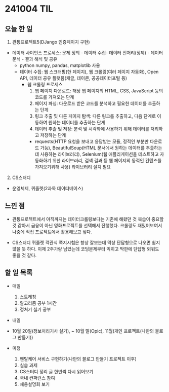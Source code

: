 # 241004 TIL

## 오늘 한 일
1. 관통프로젝트5(DJango 인증페이지 구현)
  - 데이터 사이언스 프로세스: 문제 정의 - 데이터 수집- 데이터 전처리(정제) - 데이터 분석 - 결과 해석 및 공유
    - python numpy, pandas, matplotlib 사용
    - 데이터 수집: 웹 스크래핑(한 페이지), 웹 크롤링(여러 페이지 자동화), Open API, 데이터 공유 플랫폼(캐글, 데이콘, 공공데이터포털 등)
      - 웹 크롤링 프로세스
        1. 웹 페이지 다운로드: 해당 웹 페이지의 HTML, CSS, JavaScript 등의 코드를 가져오는 단계
        2. 페이지 파싱: 다운로드 받은 코드를 분석하고 필요한 데이터를 추출하는 단계
        3. 링크 추출 및 다른 페이지 탐색: 다른 링크를 추출하고, 다음 단계로 이동하여 원하는 데이터를 추출하는 단계
        4. 데이터 추출 및 저장: 분석 및 시각화에 사용하기 위해 데이터를 처리하고 저장하는 단계
        - requests(HTTP 요청을 보내고 응답받는 모듈, 정적인 부분만 다운로드 가능), BeautifulSoup(HTML 문서에서 원하는 데이터를 추출하는데 사용하는 라이브러리), Selenium(웹 애플리케이션을 테스트하고 자동화하기 위한 라이브러리, 검색 결과 등 웹 페이지의 동적인 컨텐츠를 가져오기위해 사용) 라이브러리 설치 필요

2. CS스터디
  - 운영체제, 퀴즐렛(2과목 데이터베이스) 

## 느낀 점
  - 관통프로젝트에서 아직까지는 데이터크롤링보다는 기존에 해왔던 것 복습이 중요할 것 같아서 금융이 아닌 영화프로젝트를 선택해서 진행했다. 크롤링도 재밌어보여서 나중에 직접 프로젝트에서 활용해보고 싶다.

  - CS스터디 퀴즐렛 객관식 쪽지시험은 항상 잘보는데 막상 단답형으로 나오면 쉽지 않을 듯 하다. 이제 2주가량 남았는데 코딩문제부터 익히고 막판에 단답형 외워도 좋을 것 같다.

## 할 일 목록
  - 매일
    1. 스트레칭
    2. 알고리즘 공부 1시간
    3. 정처기 실기 공부

  - 내일

  - 10월 20일(정보처리기사 실기), ~ 10월 말(Opic), 11월(개인 프로젝트(나만의 블로그 만들기))

  - 미정
    1. 멘탈케어 서비스 구현하기(나만의 블로그 만들기 프로젝트 이후)
    2. 실습 과제
    3. CS스터디 정리 글 한번씩 다시 읽어보기
    4. 국내 컨퍼런스 참여
    5. 채용설명회 보기